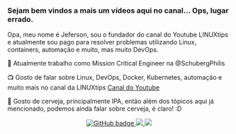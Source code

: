 ### Sejam bem vindos a mais um vídeos aqui no canal... Ops, lugar errado. 

Opa, meu nome é Jeferson, sou o fundador do canal do Youtube LINUXtips e atualmente sou pago para resolver problemas utilizando Linux, containers, automação e muito, mas muito DevOps. 

:rocket: Atualmente trabalho como Mission Critical Engineer na @SchubergPhilis

:tv: Gosto de falar sobre Linux, DevOps, Docker, Kubernetes, automação e muito mais no canal da LINUXtips [Canal do Youtube](https://youtube.com/linuxtips)

💬 Gosto de cerveja, principalmente IPA, então além dos tópicos aqui já mencionado, podemos ainda falar sobre cerveja, é claro! :D

<p align="center">
  <a href="https://github.com/eddiejaoude?tab=followers">
    <img src="https://img.shields.io/github/followers/badtuxx?label=Followers&logo=GitHub&style=for-the-badge" alt="GitHub badge" />
  </a>
  <a href="http://twitter.com/eddiejaoude">
    <img src="https://img.shields.io/twitter/follow/badtux_?label=Twitter&logo=twitter&style=for-the-badge" />
  </a>
  <a href="http://youtube.com/user/linuxtips?sub_confirmation=1">
    <img src="https://img.shields.io/youtube/views/4BYlkYtHNus?label=YouTube&logo=YouTube&style=for-the-badge" />
  </a>
</p>

<!--
**badtuxx/badtuxx** is a ✨ _special_ ✨ repository because its `README.md` (this file) appears on your GitHub profile.

Here are some ideas to get you started:

- 🔭 I’m currently working on ...
- 🌱 I’m currently learning ...
- 👯 I’m looking to collaborate on ...
- 🤔 I’m looking for help with ...
- 💬 Ask me about ...
- 📫 How to reach me: ...
- 😄 Pronouns: ...
- ⚡ Fun fact: ...
-->
